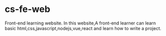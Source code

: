 # cs-fe-web
Front-end learning website.
In this website,A front-end learner can learn basic html,css,javascript,nodejs,vue,react and learn how to write a project.

